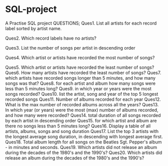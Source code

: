 # SQL-project
A Practise SQL project
QUESTIONS;
Ques1. List all artists for each record label sorted by artist name. 

Ques2. Which record labels have no artists?

Ques3. List the number of songs per artist in descending order

Ques4. Which artist or artists have recorded the most number of songs?

Ques5. Which artist or artists have recorded the least number of songs?
Ques6. How many artists have recorded the least number of songs?
Ques7. which artists have recorded songs longer than 5 minutes, and how many songs was that?
Ques8. for each artist and album how many songs were less than 5 minutes long?
Ques9. in which year or years were the most songs recorded?
Ques10. list the artist, song and year of the top 5 longest recorded songs
Ques11. Number of albums recorded for each year
Ques12. What is the max number of recorded albums across all the years?
Ques13. In which year (or years) were the most (max) number of albums recorded, and how many were recorded?
Ques14. total duration of all songs recorded by each artist in descending order
Ques15. for which artist and album are there no songs less than 5 minutes long?
Ques16. Display a table of all artists, albums, songs and song duration 
Ques17. List the top 3 artists with the longest average song duration, in descending with longest average first.
Ques18. Total album length for all songs on the Beatles Sgt. Pepper's album - in minutes and seconds.
Ques19. Which artists did not release an album during the decades of the 1980's and the 1990's?
Ques20. Which artists did release an album during the decades of the 1980's and the 1990's? 
